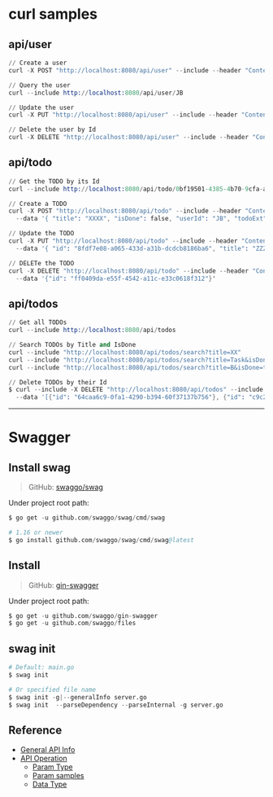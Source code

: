 
# curl samples

## api/user

```s
// Create a user
curl -X POST "http://localhost:8080/api/user" --include --header "Content-Type: application/json" --data '{"Id": "JB", "Name": "JB Lin"}'

// Query the user
curl --include http://localhost:8080/api/user/JB

// Update the user
curl -X PUT "http://localhost:8080/api/user" --include --header "Content-Type: application/json" --data '{"id": "JB", "name": "Bon Jovi"}'

// Delete the user by Id
curl -X DELETE "http://localhost:8080/api/user" --include --header "Content-Type: application/json" --data '{"id": "JB_1654521635"}'
```

## api/todo

```s
// Get the TODO by its Id
curl --include http://localhost:8080/api/todo/0bf19501-4385-4b70-9cfa-a31ca6ab47c1

// Create a TODO
curl -X POST "http://localhost:8080/api/todo" --include --header "Content-Type: application/json" \
  --data '{ "title": "XXXX", "isDone": false, "userId": "JB", "todoExt": {"description": "YYYY", "priorityId": 2}, "tags": [{"id": "6aee5542-3f70-4cbc-ab05-fd020285f021"}, {"id": "dcc5a568-ae07-4600-9055-97eb129f319c"}] }'

// Update the TODO
curl -X PUT "http://localhost:8080/api/todo" --include --header "Content-Type: application/json" \
  --data '{ "id": "8fdf7e08-a065-433d-a31b-dcdcb8186ba6", "title": "ZZZZ", "isDone": true, "userId": "JB", "todoExt": {"id": "8fdf7e08-a065-433d-a31b-dcdcb8186ba6", "description": "WWWW", "priorityId": 3}, "tags": [{"id": "6aee5542-3f70-4cbc-ab05-fd020285f021"}] }'

// DELETe the TODO
curl -X DELETE "http://localhost:8080/api/todo" --include --header "Content-Type: application/json" \
  --data '{"id": "ff0409da-e55f-4542-a11c-e33c0618f312"}'
```

## api/todos

```s
// Get all TODOs
curl --include http://localhost:8080/api/todos

// Search TODOs by Title and IsDone
curl --include "http://localhost:8080/api/todos/search?title=XX"
curl --include "http://localhost:8080/api/todos/search?title=Task&isDone=true"
curl --include "http://localhost:8080/api/todos/search?title=B&isDone=true"

// Delete TODOs by their Id
$ curl --include -X DELETE "http://localhost:8080/api/todos" --include --header "Content-Type: application/json" \
  --data '[{"id": "64caa6c9-0fa1-4290-b394-60f37137b756"}, {"id": "c9c278a6-5733-4c08-86f6-f9cf5f41c93d"}]'
```

***
# Swagger

## Install swag

> GitHub: [swaggo/swag](https://github.com/swaggo/swag)

Under project root path:

```s
$ go get -u github.com/swaggo/swag/cmd/swag

# 1.16 or newer
$ go install github.com/swaggo/swag/cmd/swag@latest
```


## Install 

> GitHub: [gin-swagger](https://github.com/swaggo/gin-swagger)

Under project root path:

```s
$ go get -u github.com/swaggo/gin-swagger
$ go get -u github.com/swaggo/files
```


## swag init

```s
# Default: main.go
$ swag init

# Or specified file name
$ swag init -g|--generalInfo server.go
$ swag init  --parseDependency --parseInternal -g server.go
```


## Reference

- [General API Info](https://github.com/swaggo/swag#general-api-info)
- [API Operation](https://github.com/swaggo/swag#api-operation)
  - [Param Type](https://github.com/swaggo/swag#param-type)
  - [Param samples](https://github.com/swaggo/swag#attribute)
  - [Data Type](https://github.com/swaggo/swag#data-type)




